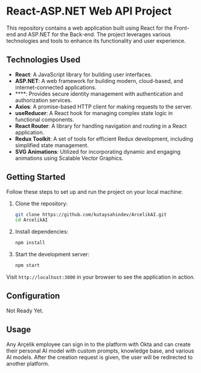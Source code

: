 # React-ASP.NET Web API Project

This repository contains a web application built using React for the Front-end and ASP.NET for the Back-end. The project leverages various technologies and tools to enhance its functionality and user experience.

## Technologies Used

- **React**: A JavaScript library for building user interfaces.
- **ASP.NET**: A web framework for building modern, cloud-based, and internet-connected applications.
- ****: Provides secure identity management with authentication and authorization services.
- **Axios**: A promise-based HTTP client for making requests to the server.
- **useReducer**: A React hook for managing complex state logic in functional components.
- **React Router**: A library for handling navigation and routing in a React application.
- **Redux Toolkit**: A set of tools for efficient Redux development, including simplified state management.
- **SVG Animations**: Utilized for incorporating dynamic and engaging animations using Scalable Vector Graphics.

## Getting Started

Follow these steps to set up and run the project on your local machine:

1. Clone the repository:

    ```bash
    git clone https://github.com/kutaysahindev/ArcelikAI.git
    cd ArcelikAI
    ```

2. Install dependencies:

    ```bash
    npm install
    ```

3. Start the development server:

    ```bash
    npm start
    ```

Visit `http://localhost:3000` in your browser to see the application in action.

## Configuration

Not Ready Yet.

## Usage

Any Arçelik employee can sign in to the platform with Okta and can create their personal AI model with custom prompts, knowledge base, and various AI models. After the creation request is given, the user will be redirected to another platform.
